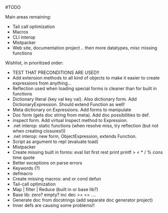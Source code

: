 #TODO

Main areas remaining:
* Tail call optimization
* Macros
* CLI interop
* Mistpacker
* Web site, documentation project
.. then more datatypes, misc missing functions

Wishlist, in prioritized order:

* TEST THAT PRECONDITIONS ARE USED!!
* Add extension methods to all kind of objects to make it easier to create expressions from anything...
* Reflection used when loading special forms is cleaner than for built in functions
* Dictionary literal {key val key val}. Also dictionary form. Add DictionaryExpression. Should extend Function as well!
* Meta dictionary on Expressions. Add forms to manipulate
* Doc form (gets doc string from meta). Add doc possibilities to def.
* inspect form. Add virtual Inspect method to Expression.
* .net interop: static functions (when resolve miss, try reflection (but not when creating closures!))
* .net interop: new form, ObjectExpression, extends Function.
* Script as argument to repl (evaluate load)
* Mistpacker
* Create missing built in forms: eval list first rest print printf > < * / % cons time quote
* Better exceptions on parse errors
* Keywords (?)
* defmacro
* Create missing macros: and or cond defun
* Tail-call optimization
* Map | filter | Reduce (built in or base lib?)
* Base lib: zero? empty? inc dec >= <= ....
* Generate doc from docstrings (add separate doc generator project)
* Inner defs are causing some problems!!
